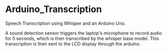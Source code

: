 # Arduino_Transcription

Speech Transcription using Whisper and an Arduino Uno. 

A sound detection sensor triggers the laptop's microphone to record audio for 5 seconds, which is then transcribed by the whisper base model. This transcription is then sent
to the LCD display through the arduino.
